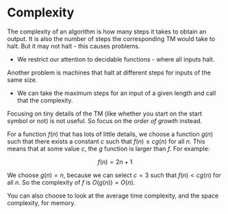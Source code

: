 # Complexity

The complexity of an algorithm is how many steps it takes to obtain an output. It is also the number of steps the corresponding TM would take to halt. But it may not halt - this causes problems. 
- We restrict our attention to decidable functions - where all inputs halt. 

Another problem is machines that halt at different steps for inputs of the same size. 
- We can take the maximum steps for an input of a given length and call that the complexity. 

Focusing on tiny details of the TM (like whether you start on the start symbol or not) is not useful. So focus on the *order of growth* instead.

For a function $f(n)$ that has lots of little details, we choose a function $g(n)$ such that there exists a constant $c$ such that $f(n) \leq cg(n)$ for all $n$. This means that at some value $c$, the $g$ function is larger than $f$. For example:

$$f(n) = 2n + 1$$

We choose $g(n) = n$, because we can select $c=3$ such that $f(n) < cg(n)$ for all $n$. So the complexity of $f$ is $O(g(n)) = O(n)$. 

You can also choose to look at the average time complexity, and the space complexity, for memory. 

